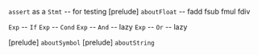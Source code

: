 `assert` as a `Stmt` -- for testing
[prelude] `aboutFloat` -- fadd fsub fmul fdiv

`Exp` -- `If`
`Exp` -- `Cond`
`Exp` -- `And` -- lazy
`Exp` -- `Or` -- lazy

[prelude] `aboutSymbol`
[prelude] `aboutString`
